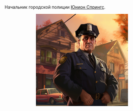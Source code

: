 Начальник городской полиции [Юнион Спрингс](investigation/Юнион%20Спрингс.md). 

<p align="center">
<img src='/imgs/Роберт%20Олсон.png' width="300">
</p>